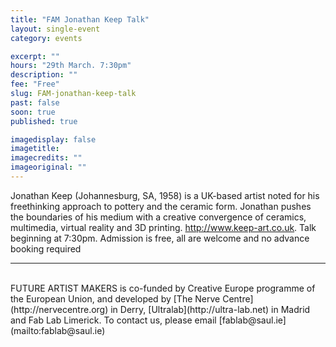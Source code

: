 ```yaml
---
title: "FAM Jonathan Keep Talk"
layout: single-event
category: events

excerpt: ""
hours: "29th March. 7:30pm"
description: ""
fee: "Free"
slug: FAM-jonathan-keep-talk
past: false
soon: true
published: true

imagedisplay: false
imagetitle:
imagecredits: ""
imageoriginal: ""
---
```


Jonathan Keep (Johannesburg, SA, 1958) is a UK-based artist noted for his freethinking approach to pottery and the ceramic form. Jonathan pushes the boundaries of his medium with a creative convergence of ceramics, multimedia, virtual reality and 3D printing. http://www.keep-art.co.uk. Talk beginning at 7:30pm. Admission is free, all are welcome and no advance booking required

---
<br/>
FUTURE ARTIST MAKERS is co-funded by Creative Europe programme of the European Union, and developed by [The Nerve Centre](http://nervecentre.org) in Derry, [Ultralab](http://ultra-lab.net) in Madrid and Fab Lab Limerick. To contact us, please email [fablab@saul.ie](mailto:fablab@saul.ie)

